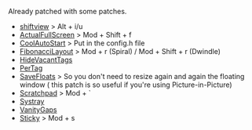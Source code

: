 Already patched with some patches.

- [shiftview](https://lists.suckless.org/dev/1104/7590.html) > Alt + i/u
- [ActualFullScreen](https://dwm.suckless.org/patches/actualfullscreen/) > Mod + Shift + f
- [CoolAutoStart](https://dwm.suckless.org/patches/cool_autostart/) > Put in the config.h file
- [FibonacciLayout](https://dwm.suckless.org/patches/fibonacci/) > Mod + r (Spiral) / Mod + Shift + r (Dwindle)
- [HideVacantTags](https://dwm.suckless.org/patches/hide_vacant_tags/)
- [PerTag](https://dwm.suckless.org/patches/pertag/)
- [SaveFloats](https://dwm.suckless.org/patches/save_floats/) > So you don't need to resize again and again the floating window ( this patch is so useful if you're using Picture-in-Picture)
- [Scratchpad](https://dwm.suckless.org/patches/scratchpad/) > Mod + ` 
- [Systray](https://dwm.suckless.org/patches/systray/)
- [VanityGaps](https://dwm.suckless.org/patches/vanitygaps/)
- [Sticky](https://dwm.suckless.org/patches/sticky/) > Mod + s
